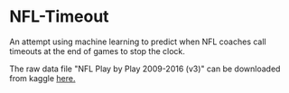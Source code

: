 # NFL-Timeout
An attempt using machine learning to predict when NFL coaches call timeouts at the end of games to stop the clock.

The raw data file "NFL Play by Play 2009-2016 (v3)" can be downloaded from kaggle [here.]( https://www.kaggle.com/maxhorowitz/nflplaybyplay2009to2016)
